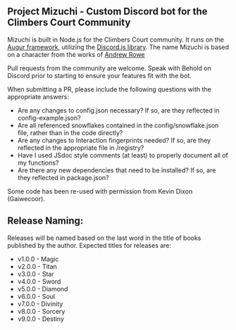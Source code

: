 ## Project Mizuchi - Custom Discord bot for the Climbers Court Community

Mizuchi is built in Node.js for the Climbers Court community. It runs on the [Augur framework](https://github.com/Gaiwecoor/augurbot), utilizing the [Discord.js library](https://discord.js.org/). The name Mizuchi is based on a character from the works of [Andrew Rowe](https://andrewkrowe.wordpress.com/)

Pull requests from the community are welcome. Speak with Behold on Discord prior to starting to ensure your features fit with the bot.

When submitting a PR, please include the following questions with the appropriate answers:
* Are any changes to config.json necessary? If so, are they reflected in config-example.json?
* Are all referenced snowflakes contained in the config/snowflake.json file, rather than in the code directly?
* Are any changes to Interaction fingerprints needed? If so, are they reflected in the appropriate file in /registry?
* Have I used JSdoc style comments (at least) to properly document all of my functions? 
* Are there any new dependencies that need to be installed? If so, are they reflected in package.json?


Some code has been re-used with permission from Kevin Dixon (Gaiwecoor).

## Release Naming:
Releases will be named based on the last word in the title of books published by the author. Expected titles for releases are:
- v1.0.0 - Magic
- v2.0.0 - Titan
- v3.0.0 - Star
- v4.0.0 - Sword
- v5.0.0 - Diamond
- v6.0.0 - Soul
- v7.0.0 - Divinity
- v8.0.0 - Sorcery
- v9.0.0 - Destiny
